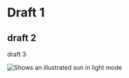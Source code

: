 Draft 1
=========
draft 2
------
draft 3


<picture>
  <source media="(prefers-color-scheme: dark)" srcset="https://www.google.com/url?sa=i&url=https%3A%2F%2Fthenounproject.com%2Fbrowse%2Ficons%2Fterm%2Fdark-moon%2F&psig=AOvVaw2IjAZ4baQt1tXKC1iMejM4&ust=1706611434165000&source=images&cd=vfe&opi=89978449&ved=0CBMQjRxqFwoTCMjguZe1goQDFQAAAAAdAAAAABAD">
  <source media="(prefers-color-scheme: light)" srcset="https://user-images.githubusercontent.com/25423296/163456779-a8556205-d0a5-45e2-ac17-42d089e3c3f8.png">
  <img alt="Shows an illustrated sun in light mode" src="https://user-images.githubusercontent.com/25423296/163456779-a8556205-d0a5-45e2-ac17-42d089e3c3f8.png">
</picture>

